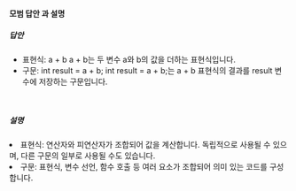 #### 모범 답안 과 설명
##### 답안
- 표현식: a + b
  a + b는 두 변수 a와 b의 값을 더하는 표현식입니다.
- 구문: int result = a + b;
  int result = a + b;는 a + b 표현식의 결과를 result 변수에 저장하는 구문입니다.
</br>

##### 설명
<li>표현식: 연산자와 피연산자가 조합되어 값을 계산합니다.
독립적으로 사용될 수 있으며, 다른 구문의 일부로 사용될 수도 있습니다.</li>
<li>구문: 표현식, 변수 선언, 함수 호출 등 여러 요소가 조합되어 의미 있는 코드를 구성합니다.</li>
